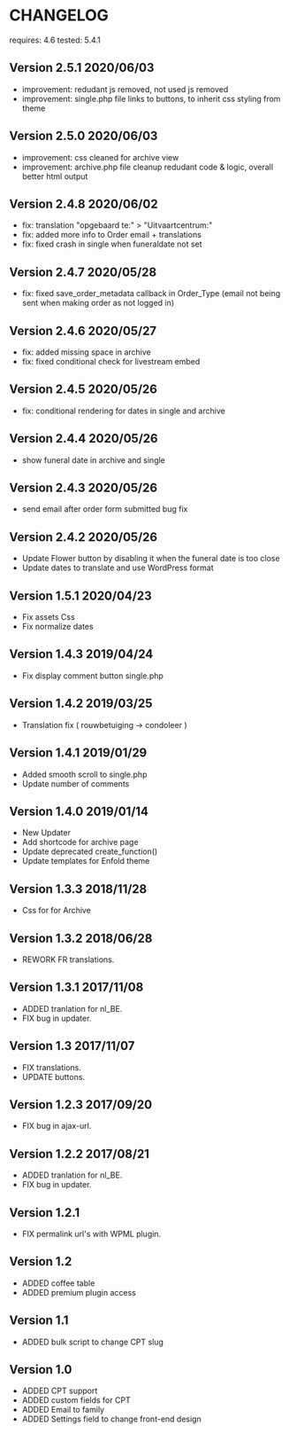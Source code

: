 # CHANGELOG

requires: 4.6
tested: 5.4.1

## Version 2.5.1 2020/06/03
- improvement: redudant js removed, not used js removed
- improvement: single.php file links to buttons, to inherit css styling from theme

## Version 2.5.0 2020/06/03
- improvement: css cleaned for archive view
- improvement: archive.php file cleanup redudant code & logic, overall better html output

## Version 2.4.8 2020/06/02
- fix: translation "opgebaard te:" > "Uitvaartcentrum:"
- fix: added more info to Order email + translations
- fix: fixed crash in single when funeraldate not set

## Version 2.4.7 2020/05/28
- fix: fixed save_order_metadata callback in Order_Type (email not being sent when making order as not logged in)

## Version 2.4.6 2020/05/27
- fix: added missing space in archive
- fix: fixed conditional check for livestream embed

## Version 2.4.5 2020/05/26
- fix: conditional rendering for dates in single and archive

## Version 2.4.4 2020/05/26
- show funeral date in archive and single

## Version 2.4.3 2020/05/26
- send email after order form submitted bug fix

## Version 2.4.2 2020/05/26
- Update Flower button by disabling it when the funeral date is too close
- Update dates to translate and use WordPress format

## Version 1.5.1 2020/04/23
- Fix assets Css
- Fix normalize dates


## Version 1.4.3 2019/04/24
- Fix display comment button single.php

## Version 1.4.2 2019/03/25
- Translation fix ( rouwbetuiging -> condoleer )

## Version 1.4.1 2019/01/29
- Added smooth scroll to single.php
- Update number of comments

## Version 1.4.0 2019/01/14
- New Updater
- Add shortcode for archive page
- Update deprecated create_function()
- Update templates for Enfold theme

## Version 1.3.3 2018/11/28
- Css for for Archive

## Version 1.3.2 2018/06/28
- REWORK FR translations.

## Version 1.3.1 2017/11/08
- ADDED tranlation for nl_BE.
- FIX bug in updater.

## Version 1.3 2017/11/07
- FIX translations.
- UPDATE buttons.

## Version 1.2.3 2017/09/20
- FIX bug in ajax-url.

## Version 1.2.2 2017/08/21
- ADDED tranlation for nl_BE.
- FIX bug in updater.

## Version 1.2.1 
- FIX permalink url's with WPML plugin.

## Version 1.2
- ADDED coffee table
- ADDED premium plugin access

## Version 1.1
- ADDED bulk script to change CPT slug

## Version 1.0
- ADDED CPT support
- ADDED custom fields for CPT
- ADDED Email to family
- ADDED Settings field to change front-end design
